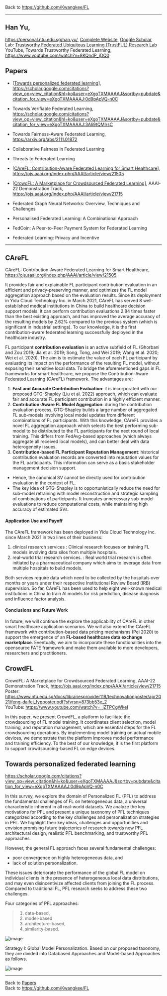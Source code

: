 Back to https://github.com/Kwangkee/FL
***

## Han Yu,  
https://personal.ntu.edu.sg/han.yu/, [Complete Website](https://sites.google.com/site/hanyushomepage/home), [Google Scholar](https://scholar.google.com.sg/citations?user=eXgoTXMAAAAJ&hl=en),  
Lab: [Trustworthy Federated Ubiquitous Learning (TrustFUL) Research Lab](https://trustful.federated-learning.org/)  
YouTube, Towards Trustworthy Federated Learning, https://www.youtube.com/watch?v=8KQndP_jDQ0   

## Papers 
- [[Towards personalized federated learning](#towards-personalized-federated-learning)], https://scholar.google.com/citations?view_op=view_citation&hl=ko&user=eXgoTXMAAAAJ&sortby=pubdate&citation_for_view=eXgoTXMAAAAJ:0d9pApVQ-n0C
- Towards Verifiable Federated Learning, https://scholar.google.com/citations?view_op=view_citation&hl=ko&user=eXgoTXMAAAAJ&sortby=pubdate&citation_for_view=eXgoTXMAAAAJ:3AIi9tQMIrsC
- Towards Fairness-Aware Federated Learning, https://arxiv.org/abs/2111.01872
- Collaborative Fairness in Federated Learning
- Threats to Federated Learning

- [[CAreFL: Contribution-Aware Federated Learning for Smart Healthcare](https://github.com/Kwangkee/FL/blob/main/FL@Nanyang.md#carefl)], https://ojs.aaai.org/index.php/AAAI/article/view/21505
- [[CrowdFL: A Marketplace for Crowdsourced Federated Learning](https://github.com/Kwangkee/FL/blob/main/FL@Nanyang.md#crowdfl)], AAAI-22 Demonstration Track, https://ojs.aaai.org/index.php/AAAI/article/view/21715   
- Federated Graph Neural Networks: Overview, Techniques and Challenges
- Personalised Federated Learning: A Combinational Approach
- FedCoin: A Peer-to-Peer Payment System for Federated Learning
- Federated Learning: Privacy and Incentive

***

## CAreFL
CAreFL: Contribution-Aware Federated Learning for Smart Healthcare, https://ojs.aaai.org/index.php/AAAI/article/view/21505

It provides fair and explainable FL participant contribution evaluation in an efficient and privacy-preserving manner, and optimizes the FL model aggregation approach based on the evaluation results. Since its deployment in Yidu Cloud Technology Inc. in March 2021, CAreFL has served 8 well-established medical institutions in China to build healthcare decision support models. It can perform contribution evaluations 2.84 times faster than the best existing approach, and has improved the average accuracy of the resulting models by 2.62% compared to the previous system (which is significant in industrial settings). To our knowledge, it is the first contribution-aware federated learning successfully deployed in the healthcare industry.

FL participant **contribution evaluation** is an active subfield of FL (Ghorbani and Zou 2019; Jia et al. 2019; Song, Tong, and Wei 2019; Wang et al. 2020; Wei et al. 2020). The aim is to estimate the value of each FL participant by evaluating its impact on the performance of the resulting FL model, without exposing their sensitive local data. To bridge the aforementioned gaps in FL frameworks for smart healthcare, we propose the Contribution-Aware Federated Learning (CAreFL) framework. The advantages are:
1. **Fast and Accurate Contribution Evaluation**: it is incorporated with our proposed GTG-Shapley (Liu et al. 2022) approach, which can evaluate fair and accurate FL participant contribution in a highly efficient manner.
2. **Contribution-Aware FL Model Aggregation**: during the contribution evaluation process, GTG-Shapley builds a large number of aggregated FL sub-models involving local model updates from different combinations of FL participants. With this knowledge, CAreFL provides a novel FL aggregation approach which selects the best performing sub-model to be distributed to the FL participants for the next round of local training. This differs from FedAvg-based approaches (which always aggregate all received local models), and can better deal with data heterogeneity issues.
3. **Contribution-based FL Participant Reputation Management**: historical contribution evaluation records are converted into reputation values for the FL participants. This information can serve as a basis stakeholder management decision support.


- Hence, the canonical SV cannot be directly used for contribution evaluation in the context of FL.  
- The key idea of GTG-Shapley is to opportunistically reduce the need for sub-model retraining with model reconstruction and strategic sampling of combinations of participants. It truncates unnecessary sub-model evaluations to reduce computational costs, while maintaining high accuracy of estimated SVs.  

#### Application Use and Payoff
The CAreFL framework has been deployed in Yidu Cloud Technology Inc. since March 2021 in two lines of their business: 
1) clinical research services : Clinical research focuses on training FL models involving data silos from multiple hospitals. 
2) real-world trial research services. : Real world trial research is often initiated by a pharmaceutical company which aims to leverage data from multiple hospitals to build models.  

Both services require data which need to be collected by the hospitals over months or years under their respective Institutional Review Board (IRB) supervision. So far, CAreFL has been used to help eight well-known medical institutions in China to train AI models for risk prediction, disease diagnosis and influence factor analysis.

#### Conclusions and Future Work
In future, we will continue the explore the applicability of CAreFL in other smart healthcare application scenarios. We will also extend the CAreFL framework with contribution-based data pricing mechanisms (Pei 2020) to support the emergence of an **FL-based healthcare data exchange marketplace**. Eventually, we aim to incorporate these functionalities into the opensource FATE framework and make them available to more developers, researchers and practitioners.

## CrowdFL
CrowdFL: A Marketplace for Crowdsourced Federated Learning, AAAI-22 Demonstration Track, https://ojs.aaai.org/index.php/AAAI/article/view/21715   
Poster: https://www.ntu.edu.sg/docs/librariesprovider118/technovationposter/apr2021/feng-daifei_fypposter.pdf?sfvrsn=873bb53e_2  
YouTube: https://www.youtube.com/watch?v=_jZTPCgWkeI  

In this paper, we present CrowdFL, a platform to facilitate the crowdsourcing of FL model training. It coordinates client selection, model training, and reputation management, which are essential steps for the FL crowdsourcing operations. By implementing model training on actual mobile devices, we demonstrate that the platform improves model performance and training efficiency. To the best of our knowledge, it is the first platform to support crowdsourcing-based FL on edge devices.


## Towards personalized federated learning    
https://scholar.google.com/citations?view_op=view_citation&hl=ko&user=eXgoTXMAAAAJ&sortby=pubdate&citation_for_view=eXgoTXMAAAAJ:0d9pApVQ-n0C

In this survey, we explore the domain of Personalized FL (PFL) to address the fundamental challenges of FL on heterogeneous data, a universal characteristic inherent in all real-world datasets. We analyze the key motivations for PFL and present a unique taxonomy of PFL techniques categorized according to the key challenges and personalization strategies in PFL. We highlight their key ideas, challenges and opportunities and envision promising future trajectories of research towards new PFL architectural design, realistic PFL benchmarking, and trustworthy PFL approaches.

However, the general FL approach faces several fundamental challenges: 
- poor convergence on highly heterogeneous data, and 
- lack of solution personalization.  

These issues deteriorate the performance of the global FL model on individual clients in the presence of heterogeneous local data distributions, and may even disincentivize affected clients from joining the FL process. Compared to traditional FL, PFL research seeks to address these two challenges.

Four categories of PFL approaches: 
>1) data-based, 
>2) model-based 
>3) architecture-based, 
>4) similarity-based.

![image](https://user-images.githubusercontent.com/109835677/182019639-2d17287e-0c6f-4c44-b8d3-e9747fc6b66b.png)

Strategy I: Global Model Personalization. Based on our proposed taxonomy, they are divided into Databased Approaches and Model-based Approaches as follows.

![image](https://user-images.githubusercontent.com/109835677/182019596-fcdc5743-3d74-4d7c-947e-8d58e82de872.png)


***
Back to [Papers](#papers)  
Back to https://github.com/Kwangkee/FL

